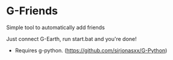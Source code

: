 # G-Friends
Simple tool to automatically add friends

Just connect G-Earth, run start.bat and you're done!

- Requires g-python. (https://github.com/sirjonasxx/G-Python)
